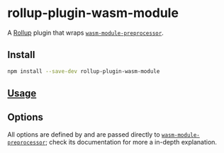 # rollup-plugin-wasm-module

A [Rollup][rollup] plugin that wraps
[`wasm-module-preprocessor`][wasm-module-preprocessor].

[rollup]: https://rollupjs.org/

## Install

```bash
npm install --save-dev rollup-plugin-wasm-module
```

## [Usage][rollup-wiki-plugins]

[rollup-wiki-plugins]: https://github.com/rollup/rollup/wiki/Plugins

## Options

All options are defined by and are passed directly to
[`wasm-module-preprocessor`][wasm-module-preprocessor]; check its documentation
for more a in-depth explanation.

[wasm-module-preprocessor]: https://github.com/dfrankland/wasm-module-preprocessors/tree/master/packages/wasm-module-preprocessor

